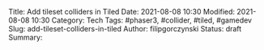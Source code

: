 Title: Add tileset colliders in Tiled
Date: 2021-08-08 10:30
Modified: 2021-08-08 10:30
Category: Tech
Tags: #phaser3, #collider, #tiled, #gamedev
Slug: add-tileset-colliders-in-tiled
Author: filipgorczynski
Status: draft
Summary: 
